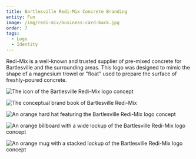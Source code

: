 ```yaml
---
title: Bartlesville Redi-Mix Concrete Branding
entity: Fun
image: /img/redi-mix/business-card-back.jpg
order: 7
tags:
  - Logo
  - Identity
---
```


Redi-Mix is a well-known and trusted supplier of pre-mixed concrete for
Bartlesville and the surrounding areas. This logo was designed to mimic the
shape of a magnesium trowel or "float" used to prepare the surface of
freshly-poured concrete.

![The icon of the Bartlesville Redi-Mix logo concept](/img/redi-mix/logo.svg)

![The conceptual brand book of Bartlesville Redi-Mix](/img/redi-mix/brand-book.jpg)

![An orange hard hat featuring the Bartlesville Redi-Mix logo concept](/img/redi-mix/hard-hat.jpg)

![An orange billboard with a wide lockup of the Bartlesville Redi-Mix logo concept](/img/redi-mix/billboard.jpg)

![An orange mug with a stacked lockup of the Bartlesville Redi-Mix logo concept](/img/redi-mix/mug.jpg)
